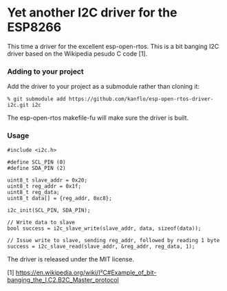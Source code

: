 # Yet another I2C driver for the ESP8266

This time a driver for the excellent esp-open-rtos. This is a bit banging I2C driver based on the Wikipedia pesudo C code [1].

### Adding to your project

Add the driver to your project as a submodule rather than cloning it:

````
% git submodule add https://github.com/kanflo/esp-open-rtos-driver-i2c.git i2c
````
The esp-open-rtos makefile-fu will make sure the driver is built.

### Usage


````
#include <i2c.h>

#define SCL_PIN (0)
#define SDA_PIN (2)

uint8_t slave_addr = 0x20;
uint8_t reg_addr = 0x1f;
uint8_t reg_data;
uint8_t data[] = {reg_addr, 0xc8};

i2c_init(SCL_PIN, SDA_PIN);

// Write data to slave
bool success = i2c_slave_write(slave_addr, data, sizeof(data));

// Issue write to slave, sending reg_addr, followed by reading 1 byte
success = i2c_slave_read(slave_addr, &reg_addr, reg_data, 1);

````

The driver is released under the MIT license.

[1] https://en.wikipedia.org/wiki/I²C#Example_of_bit-banging_the_I.C2.B2C_Master_protocol